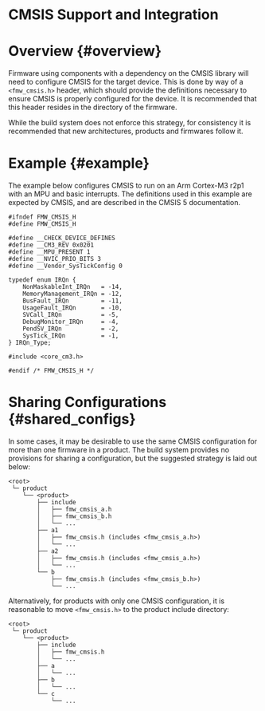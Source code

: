 CMSIS Support and Integration
=============================

Overview                                                             {#overview}
========

Firmware using components with a dependency on the CMSIS library will need to
configure CMSIS for the target device. This is done by way of a `<fmw_cmsis.h>`
header, which should provide the definitions necessary to ensure CMSIS is
properly configured for the device. It is recommended that this header resides
in the directory of the firmware.

While the build system does not enforce this strategy, for consistency it is
recommended that new architectures, products and firmwares follow it.

Example                                                               {#example}
=======

The example below configures CMSIS to run on an Arm Cortex-M3 r2p1 with an MPU
and basic interrupts. The definitions used in this example are expected by
CMSIS, and are described in the CMSIS 5 documentation.

    #ifndef FMW_CMSIS_H
    #define FMW_CMSIS_H

    #define __CHECK_DEVICE_DEFINES
    #define __CM3_REV 0x0201
    #define __MPU_PRESENT 1
    #define __NVIC_PRIO_BITS 3
    #define __Vendor_SysTickConfig 0

    typedef enum IRQn {
        NonMaskableInt_IRQn   = -14,
        MemoryManagement_IRQn = -12,
        BusFault_IRQn         = -11,
        UsageFault_IRQn       = -10,
        SVCall_IRQn           = -5,
        DebugMonitor_IRQn     = -4,
        PendSV_IRQn           = -2,
        SysTick_IRQn          = -1,
    } IRQn_Type;

    #include <core_cm3.h>

    #endif /* FMW_CMSIS_H */

Sharing Configurations                                         {#shared_configs}
======================

In some cases, it may be desirable to use the same CMSIS configuration for more
than one firmware in a product. The build system provides no provisions for
sharing a configuration, but the suggested strategy is laid out below:

    <root>
     └─ product
        └── <product>
            ├── include
            │   ├── fmw_cmsis_a.h
            │   ├── fmw_cmsis_b.h
            │   └── ...
            ├── a1
            │   ├── fmw_cmsis.h (includes <fmw_cmsis_a.h>)
            │   └── ...
            ├── a2
            │   ├── fmw_cmsis.h (includes <fmw_cmsis_a.h>)
            │   └── ...
            └── b
                ├── fmw_cmsis.h (includes <fmw_cmsis_b.h>)
                └── ...

Alternatively, for products with only one CMSIS configuration, it is reasonable
to move `<fmw_cmsis.h>` to the product include directory:

    <root>
     └─ product
        └── <product>
            ├── include
            │   ├── fmw_cmsis.h
            │   └── ...
            ├── a
            │   └── ...
            ├── b
            │   └── ...
            └── c
                └── ...
